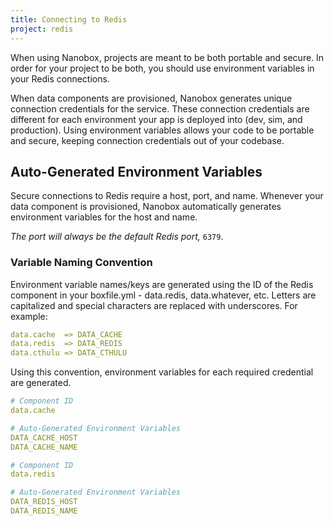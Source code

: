 ```yaml
---
title: Connecting to Redis
project: redis
---
```


When using Nanobox, projects are meant to be both portable and secure. In order for your project to be both, you should use environment variables in your Redis connections.

When data components are provisioned, Nanobox generates unique connection credentials for the service. These connection credentials are different for each environment your app is deployed into (dev, sim, and production). Using environment variables allows your code to be portable and secure, keeping connection credentials out of your codebase.

## Auto-Generated Environment Variables
Secure connections to Redis require a host, port, and name. Whenever your data component is provisioned, Nanobox automatically generates environment variables for the host and name.

*The port will always be the default Redis port,* `6379`.

### Variable Naming Convention
Environment variable names/keys are generated using the ID of the Redis component in your boxfile.yml - data.redis, data.whatever, etc. Letters are capitalized and special characters are replaced with underscores. For example:

```yaml
data.cache  => DATA_CACHE
data.redis  => DATA_REDIS
data.cthulu => DATA_CTHULU
```

Using this convention, environment variables for each required credential are generated.

```yaml
# Component ID
data.cache

# Auto-Generated Environment Variables
DATA_CACHE_HOST
DATA_CACHE_NAME
```
```yaml
# Component ID
data.redis

# Auto-Generated Environment Variables
DATA_REDIS_HOST
DATA_REDIS_NAME
```

